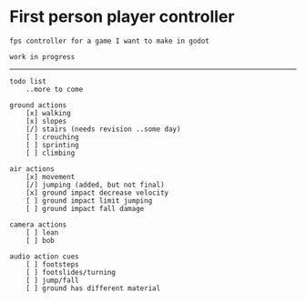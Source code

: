 # First person player controller

    fps controller for a game I want to make in godot

    work in progress

___

    todo list
        ..more to come

    ground actions
        [x] walking
        [x] slopes
        [/] stairs (needs revision ..some day)
        [ ] crouching
        [ ] sprinting
        [ ] climbing

    air actions
        [x] movement
        [/] jumping (added, but not final)
        [x] ground impact decrease velocity
        [ ] ground impact limit jumping
        [ ] ground impact fall damage

    camera actions
        [ ] lean
        [ ] bob

    audio action cues
        [ ] footsteps
        [ ] footslides/turning
        [ ] jump/fall
        [ ] ground has different material